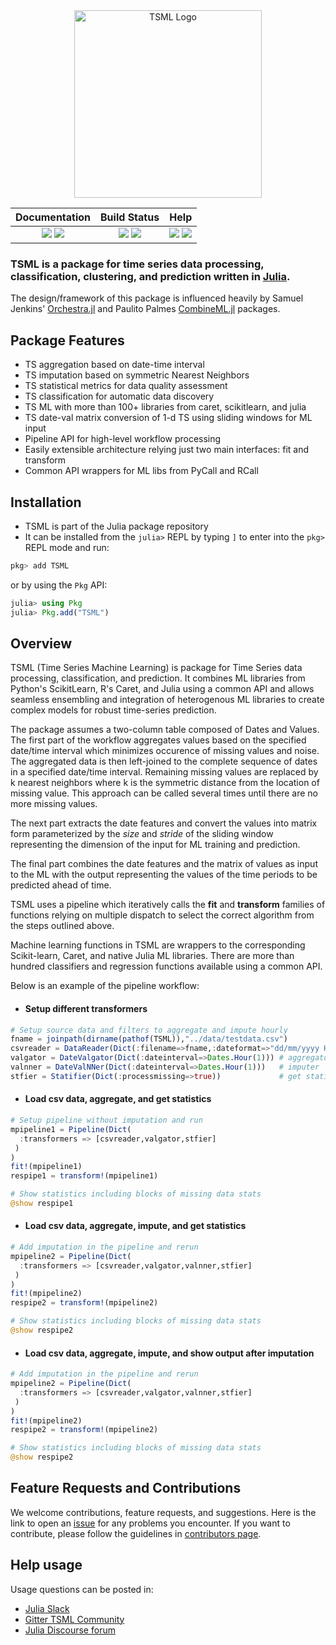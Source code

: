 <div align="center"> <img
src="https://ibm.github.io/TSML.jl/tsmllogo/tsmllogo13.png"
alt="TSML Logo" width="300"></img> </div>

| **Documentation** | **Build Status** | **Help** |
|:---:|:---:|:---:|
| [![][docs-dev-img]][docs-dev-url] [![][docs-stable-img]][docs-stable-url] | [![][travis-img]][travis-url] [![][codecov-img]][codecov-url] | [![][slack-img]][slack-url] [![][gitter-img]][gitter-url] |

### TSML is a package for time series data processing, classification, clustering, and prediction written in [Julia](http://julialang.org/).

The design/framework of this package is influenced heavily by Samuel Jenkins' [Orchestra.jl](https://github.com/svs14/Orchestra.jl) and Paulito Palmes [CombineML.jl](https://github.com/ppalmes/CombineML.jl) packages.

## Package Features

- TS aggregation based on date-time interval
- TS imputation based on symmetric Nearest Neighbors
- TS statistical metrics for data quality assessment
- TS classification for automatic data discovery
- TS ML with more than 100+ libraries from caret, scikitlearn, and julia
- TS date-val matrix conversion of 1-d TS using sliding windows for ML input
- Pipeline API for high-level workflow processing
- Easily extensible architecture relying just two main interfaces: fit and transform
- Common API wrappers for ML libs from PyCall and RCall

## Installation
- TSML is part of the Julia package repository
- It can be installed from the `julia>` REPL by typing
`]` to enter into the `pkg>` REPL mode and run:

```julia
pkg> add TSML
```

or by using the `Pkg` API:

```julia
julia> using Pkg
julia> Pkg.add("TSML")
```

## Overview

TSML (Time Series Machine Learning) is package for Time Series data processing, classification, and prediction. It combines ML libraries from Python's ScikitLearn, R's Caret, and Julia using a common API and allows seamless ensembling and integration of heterogenous ML libraries to create complex models for robust time-series prediction.

The package assumes a two-column table composed of Dates and Values. The first part of the workflow aggregates values based on the specified date/time interval which minimizes occurence of missing values and noise. The aggregated data is then left-joined to the complete sequence of dates in a specified date/time interval. Remaining missing values are replaced by k nearest neighbors where k is the symmetric distance from the location of missing value. This approach can be called several times until there are no more missing values.

The next part extracts the date features and convert the values into matrix form parameterized by the _size_ and _stride_ of the sliding window representing the dimension of the input for ML training and prediction.

The final part combines the date features and the matrix of values as input to the ML with the output representing the values of the time periods to be predicted ahead of time.

TSML uses a pipeline which iteratively calls the __fit__ and __transform__ families of functions relying on multiple dispatch to select the correct algorithm from the steps outlined above.

Machine learning functions in TSML are wrappers to the corresponding Scikit-learn, Caret, and native Julia ML libraries. There are more than hundred classifiers and regression functions available using a common API. 

Below is an example of the pipeline workflow: 

- #### Setup different transformers
```julia
# Setup source data and filters to aggregate and impute hourly
fname = joinpath(dirname(pathof(TSML)),"../data/testdata.csv")
csvreader = DataReader(Dict(:filename=>fname,:dateformat=>"dd/mm/yyyy HH:MM"))
valgator = DateValgator(Dict(:dateinterval=>Dates.Hour(1))) # aggregator
valnner = DateValNNer(Dict(:dateinterval=>Dates.Hour(1)))   # imputer
stfier = Statifier(Dict(:processmissing=>true))             # get statistics
```

- #### Load csv data, aggregate, and get statistics
```julia
# Setup pipeline without imputation and run
mpipeline1 = Pipeline(Dict(
  :transformers => [csvreader,valgator,stfier]
 )
)
fit!(mpipeline1)
respipe1 = transform!(mpipeline1)

# Show statistics including blocks of missing data stats
@show respipe1
```

 - #### Load csv data, aggregate, impute, and get statistics
```julia
# Add imputation in the pipeline and rerun
mpipeline2 = Pipeline(Dict(
  :transformers => [csvreader,valgator,valnner,stfier]
 )
)
fit!(mpipeline2)
respipe2 = transform!(mpipeline2)

# Show statistics including blocks of missing data stats
@show respipe2
```

- #### Load csv data, aggregate, impute, and show output after imputation
```julia
# Add imputation in the pipeline and rerun
mpipeline2 = Pipeline(Dict(
  :transformers => [csvreader,valgator,valnner,stfier]
 )
)
fit!(mpipeline2)
respipe2 = transform!(mpipeline2)

# Show statistics including blocks of missing data stats
@show respipe2
```

## Feature Requests and Contributions

We welcome contributions, feature requests, and suggestions. Here is the link to open an [issue][issues-url] for any problems you encounter. If you want to contribute, please follow the guidelines in [contributors page][contrib-url].

## Help usage

Usage questions can be posted in:
- [Julia Slack](https://julialang.org/community/) 
- [Gitter TSML Community][gitter-url]
- [Julia Discourse forum][discourse-tag-url]


[contrib-url]: https://github.com/IBM/TSML.jl/blob/master/CONTRIBUTORS.md
[issues-url]: https://github.com/IBM/TSML.jl/issues

[discourse-tag-url]: https://discourse.julialang.org/

[gitter-url]: https://gitter.im/TSMLearning/community
[gitter-img]: https://badges.gitter.im/ppalmes/TSML.jl.svg

[slack-img]: https://img.shields.io/badge/chat-on%20slack-yellow.svg
[slack-url]: https://julialang.slack.com

[docs-stable-img]: https://img.shields.io/badge/docs-stable-blue.svg
[docs-stable-url]: https://ibm.github.io/TSML.jl/stable/
[docs-dev-img]: https://img.shields.io/badge/docs-dev-blue.svg
[docs-dev-url]: https://ibm.github.io/TSML.jl/latest/

[travis-img]: https://travis-ci.org/ppalmes/TSML.jl.svg?branch=master
[travis-url]: https://travis-ci.org/ppalmes/TSML.jl

[codecov-url]: https://codecov.io/gh/IBM/TSML.jl
[codecov-img]: https://codecov.io/gh/IBM/TSML.jl/branch/master/graph/badge.svg
